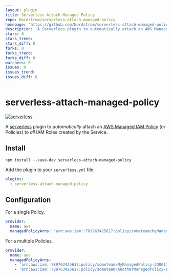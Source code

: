 ```yaml
---
layout: plugin
title: Serverless Attach Managed Policy
repo: Nordstrom/serverless-attach-managed-policy
homepage: 'https://github.com/Nordstrom/serverless-attach-managed-policy'
description: 'A Serverless plugin to automatically attach an AWS Managed IAM Policy (or Policies) to all IAM Roles created by the Service.'
stars: 0
stars_trend: 
stars_diff: 0
forks: 0
forks_trend: 
forks_diff: 0
watchers: 0
issues: 0
issues_trend: 
issues_diff: 0
---
```



# serverless-attach-managed-policy

[![serverless](http://public.serverless.com/badges/v3.svg)](http://www.serverless.com)

A [serverless](http://www.serverless.com) plugin to _automatically_ attach an [AWS Managed IAM Policy](http://docs.aws.amazon.com/IAM/latest/UserGuide/access_policies_manage.html) (or Policies) to _all_ IAM Roles created by the Service.

## Install

`npm install --save-dev serverless-attach-managed-policy`

Add the plugin to your `serverless.yml` file:

```yaml
plugins:
  - serverless-attach-managed-policy
```

## Configuration

For a single Policy.

```yaml
provider:
  name: aws
  managedPolicyArns: 'arn:aws:iam::789763425617:policy/someteam/MyManagedPolicy-3QUG1777293EJ'
```

For a multiple Policies.

```yaml
provider:
  name: aws
  managedPolicyArns:
    - 'arn:aws:iam::789763425617:policy/someteam/MyManagedPolicy-3QUG1777293EJ'
    - 'arn:aws:iam::789763425617:policy/someteam/AnotherManagedPolicy-F6NZ1321293EJ'
```
